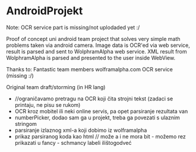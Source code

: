 AndroidProjekt
==============

Note: OCR service part is missing/not uplodaded yet :/

Proof of concept uni android team project that solves very simple math problems taken via android camera.
Image data is OCR'ed via web service, result is parsed and sent to WolphramAlpha web service. XML result from WolphramAlpha is parsed and presented to the user inside WebView.

Thanks to:
  Fantastic team members
  wolframalpha.com
  OCR service (missing :/)

Original team draft/storming (in HR lang)
  - //ograničavamo pretragu na OCR koji čita strojni tekst (zadaci se printaju, ne pisu se rukom)
  - OCR kroz mobitel ili neki online servis, pa opet parsiranje rezultata van
  - numberPicker, dodao sam ga u projekt, treba ga povezati s ulaznim stringom
  - parsiranje izlaznog xml-a koji dobimo iz wolframalpha
  - prikaz parsiranog koda kao html // može a i ne mora bit - možemo rez prikazati u fancy - schmancy labeli ilištogodveć
   
